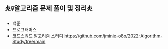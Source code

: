 ## ⛹️‍♀️알고리즘 문제 풀이 및 정리⛹️‍
- 백준
- 프로그래머스
- 코드스쿼드 알고리즘 스터디 
https://github.com/jminie-o8o/2022-Algorithm-Study/tree/main
